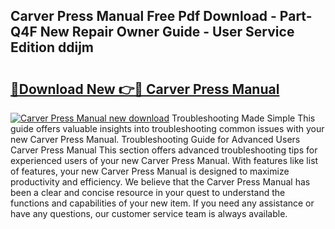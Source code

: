## Carver Press Manual Free Pdf Download - Part-Q4F New Repair Owner Guide - User Service Edition ddijm

# <h2><a href="http://bc15302.oget.top/?id=Carver+Press+Manual">🔗Download New 👉🔴 Carver Press Manual</a></h2>

[![Carver Press Manual new download](https://i.imgur.com/5g1atiW.png)](http://bc15302.oget.top/?id=Carver+Press+Manual)
Troubleshooting Made Simple This guide offers valuable insights into troubleshooting common issues with your new Carver Press Manual. Troubleshooting Guide for Advanced Users Carver Press Manual This section offers advanced troubleshooting tips for experienced users of your new Carver Press Manual. With features like list of features, your new Carver Press Manual is designed to maximize productivity and efficiency. We believe that the Carver Press Manual has been a clear and concise resource in your quest to understand the functions and capabilities of your new item. If you need any assistance or have any questions, our customer service team is always available.

